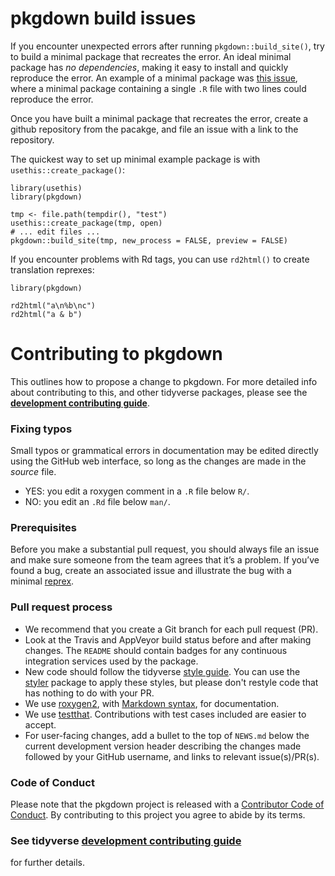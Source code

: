 # pkgdown build issues

If you encounter unexpected errors after running `pkgdown::build_site()`, try
to build a minimal package that recreates the error. An ideal minimal package has
*no dependencies*, making it easy to install and quickly reproduce the error. An
example of a minimal package was [this issue](https://github.com/r-lib/pkgdown/issues/720#issuecomment-397606145),
where a minimal package containing a single `.R` file with two lines could reproduce
the error.

Once you have built a minimal package that recreates the error, create a github
repository from the pacakge, and file an issue with a link to the repository.

The quickest way to set up minimal example package is with `usethis::create_package()`:

```
library(usethis)
library(pkgdown)

tmp <- file.path(tempdir(), "test")
usethis::create_package(tmp, open)
# ... edit files ...
pkgdown::build_site(tmp, new_process = FALSE, preview = FALSE)
```

If you encounter problems with Rd tags, you can use `rd2html()` to create translation reprexes:

```
library(pkgdown)

rd2html("a\n%b\nc")
rd2html("a & b")
```

# Contributing to pkgdown

This outlines how to propose a change to pkgdown. For more detailed
info about contributing to this, and other tidyverse packages, please see the
[**development contributing guide**](https://rstd.io/tidy-contrib).

### Fixing typos

Small typos or grammatical errors in documentation may be edited directly using
the GitHub web interface, so long as the changes are made in the _source_ file.

*  YES: you edit a roxygen comment in a `.R` file below `R/`.
*  NO: you edit an `.Rd` file below `man/`.

### Prerequisites

Before you make a substantial pull request, you should always file an issue and
make sure someone from the team agrees that it’s a problem. If you’ve found a
bug, create an associated issue and illustrate the bug with a minimal 
[reprex](https://www.tidyverse.org/help/#reprex).

### Pull request process

*  We recommend that you create a Git branch for each pull request (PR).  
*  Look at the Travis and AppVeyor build status before and after making changes.
The `README` should contain badges for any continuous integration services used
by the package.  
*  New code should follow the tidyverse [style guide](http://style.tidyverse.org).
You can use the [styler](https://CRAN.R-project.org/package=styler) package to
apply these styles, but please don't restyle code that has nothing to do with 
your PR.  
*  We use [roxygen2](https://cran.r-project.org/package=roxygen2), with
[Markdown syntax](https://cran.r-project.org/web/packages/roxygen2/vignettes/markdown.html), 
for documentation.  
*  We use [testthat](https://cran.r-project.org/package=testthat). Contributions
with test cases included are easier to accept.  
*  For user-facing changes, add a bullet to the top of `NEWS.md` below the
current development version header describing the changes made followed by your
GitHub username, and links to relevant issue(s)/PR(s).

### Code of Conduct

Please note that the pkgdown project is released with a
[Contributor Code of Conduct](CODE_OF_CONDUCT.md). By contributing to this
project you agree to abide by its terms.

### See tidyverse [development contributing guide](https://rstd.io/tidy-contrib)
for further details.
